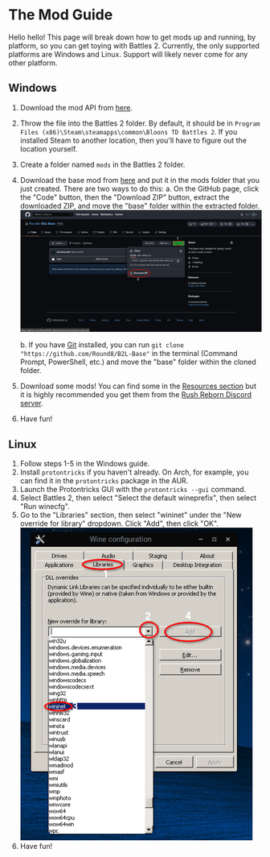 # The Mod Guide
Hello hello! This page will break down how to get mods up and running, by platform, so you can get toying with Battles 2.
Currently, the only supported platforms are Windows and Linux. Support will likely never come for any other platform.

## Windows
1. Download the mod API from [here](https://cdn.discordapp.com/attachments/934954383223967764/934954769125085245/wininet.dll).
2. Throw the file into the Battles 2 folder. By default, it should be in `Program Files (x86)\Steam\steamapps\common\Bloons TD Battles 2`. If you installed Steam to another location, then you'll have to figure out the location yourself.
3. Create a folder named `mods` in the Battles 2 folder.
4. Download the base mod from [here](https://github.com/Round8/B2L-Base) and put it in the mods folder that you just created. There are two ways to do this:
    a. On the GitHub page, click the "Code" button, then the "Download ZIP" button, extract the downloaded ZIP, and move the "base" folder within the extracted folder.
    ![Image](../images/mod-guide/1.png)

    b. If you have [Git](https://git-scm.com/downloads) installed, you can run `git clone "https://github.com/Round8/B2L-Base"` in the terminal (Command Prompt, PowerShell, etc.) and move the "base" folder within the cloned folder.
5. Download some mods! You can find some in the [Resources section](https://round8.github.io/BTDB2-Wiki/resources.html) but it is highly recommended you get them from the [Rush Reborn Discord server](https://discord.gg/USpJnaaNap).
6. Have fun!

## Linux
1. Follow steps 1-5 in the Windows guide.
2. Install `protontricks` if you haven't already. On Arch, for example, you can find it in the `protontricks` package in the AUR.
3. Launch the Protontricks GUI with the `protontricks --gui` command.
4. Select Battles 2, then select "Select the default wineprefix", then select "Run winecfg".
5. Go to the "Libraries" section, then select "wininet" under the "New override for library" dropdown. Click "Add", then click "OK".
    ![Image](../images/mod-guide/2.png)
6. Have fun!
